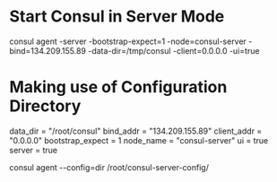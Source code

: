 
# Start Consul in Server Mode

consul agent -server -bootstrap-expect=1 -node=consul-server -bind=134.209.155.89 -data-dir=/tmp/consul -client=0.0.0.0 -ui=true

# Making use of Configuration Directory

data_dir =  "/root/consul"
bind_addr = "134.209.155.89"
client_addr = "0.0.0.0"
bootstrap_expect = 1
node_name = "consul-server"
ui = true
server = true

consul agent --config=dir /root/consul-server-config/
